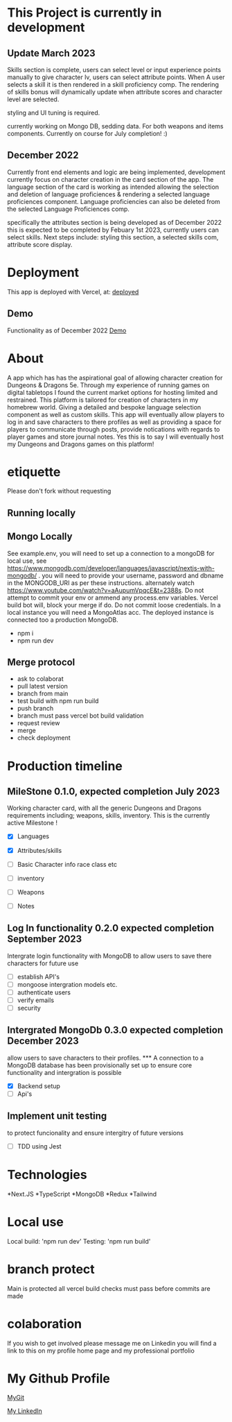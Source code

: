 # This Project is currently in development 

## Update March 2023
Skills section is complete, users can select level or input experience points manually to give character lv, users can select attribute points. When A user selects a skill it is then rendered in a skill proficiency comp. The rendering of skills bonus will dynamically update when attribute scores and character level are selected. 

styling and UI tuning is required. 

currently working on Mongo DB, sedding data. For both weapons and items components. Currently on course for July completion! :) 


## December 2022
Currently front end elements and logic are being implemented, development currently focus on character creation in the card section of the app. The language section of the card is working as intended allowing the selection and deletion of language proficiences & rendering a selected language proficiences component. Language proficiencies can also be deleted from the selected Language Proficiences comp. 

specifically the attributes section is being developed as of December 2022 this is expected to be completed by Febuary 1st 2023, currently users can select skills. Next steps include: styling this section, a selected skills com, attribute score display. 

# Deployment 

This app is deployed with Vercel, at:  [deployed](https://next-dn-d-character-manager.vercel.app/ "https://next-dn-d-character-manager.vercel.app/") 

## Demo

Functionality as of December 2022
[Demo](https://drive.google.com/file/d/1M_O8B_hebL1oOkDhuVBTKaInPSSiP_PH/view "https://drive.google.com/file/d/1M_O8B_hebL1oOkDhuVBTKaInPSSiP_PH/view")

# About 

A app which has has the aspirational goal of allowing character creation for Dungeons & Dragons 5e. Through my experience of running games on digital tabletops I found the current market options for hosting limited and restrained. This platform is tailored for creation of characters in my homebrew world. Giving a detailed and bespoke language selection component as well as custom skills. This app will eventually allow players to log in and save characters to there profiles as well as providing a space for players to communicate through posts, provide notications with regards to player games and store journal notes. Yes this is to say I will eventually host my Dungeons and Dragons games on this platform! 

# etiquette 

Please don't fork without requesting

## Running locally

## Mongo Locally

See example.env, you will need to set up a connection to a mongoDB for local use, see https://www.mongodb.com/developer/languages/javascript/nextjs-with-mongodb/ . you will need to provide your username, password and dbname in the MONGODB_URI as per these instructions. alternately watch https://www.youtube.com/watch?v=aAupumVpqcE&t=2388s. Do not attempt to commit your env or ammend any process.env variables. Vercel build bot will, block your merge if do. Do not commit loose credentials. In a local instance you will need a MongoAtlas acc. The deployed instance is connected too a production MongoDB. 

- npm i
- npm run dev

## Merge protocol

- ask to colaborat 
- pull latest version
- branch from main 
- test build with npm run build
- push branch
- branch must pass vercel bot build validation 
- request review
- merge 
- check deployment


# Production timeline 

##  MileStone 0.1.0, expected completion July 2023 

Working character card, with all the generic Dungeons and Dragons requirements including; weapons, skills, inventory. This is the currently active Milestone !

- [x] Languages  
- [x] Attributes/skills 
- [ ] Basic Character info race class etc
- [ ] inventory
- [ ] Weapons
- [ ] Notes


##  Log In functionality 0.2.0 expected completion September 2023 

Intergrate login functionality with MongoDB to allow users to save there characters for future use

- [ ] establish API's
- [ ] mongoose intergration models etc.
- [ ] authenticate users
- [ ] verify emails
- [ ] security 
        
##  Intergrated MongoDb 0.3.0 expected completion December 2023 

allow users to save characters to their profiles. 
*** A connection to a MongoDB database has been provisionally set up to ensure core functionality and intergration is possible

- [x] Backend setup
- [ ] Api's 

## Implement unit testing 

to protect funcionality and ensure intergitry of future versions

- [ ] TDD using Jest

# Technologies 

*Next.JS 
*TypeScript
*MongoDB
*Redux
*Tailwind

# Local use 

Local build: 'npm run dev'
Testing: 'npm run build'

# branch protect 

Main is protected all vercel build checks must pass before commits are made

# colaboration 

If you wish to get involved please message me on Linkedin you will find a link to this on my profile home page and my professional portfolio

# My Github Profile 

[MyGit](https://github.com/G-bot987 "https://github.com/G-bot987")

[My LinkedIn](https://www.linkedin.com/in/georgia-h-b48434150/ "https://www.linkedin.com/in/georgia-h-b48434150/")




